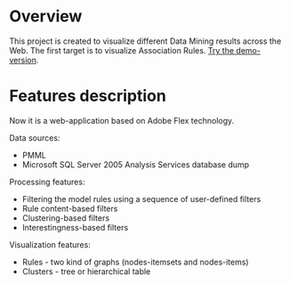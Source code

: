 # Overview #

This project is created to visualize different Data Mining results across the Web. The first target is to visualize Association Rules. [Try the demo-version](http://kachurovskiy.com/f/p/dmvow/DMVoW.html).

# Features description #

Now it is a web-application based on Adobe Flex technology.

Data sources:
  * PMML
  * Microsoft SQL Server 2005 Analysis Services database dump

Processing features:
  * Filtering the model rules using a sequence of user-defined filters
  * Rule content-based filters
  * Clustering-based filters
  * Interestingness-based filters

Visualization features:
  * Rules - two kind of graphs (nodes-itemsets and nodes-items)
  * Clusters - tree or hierarchical table